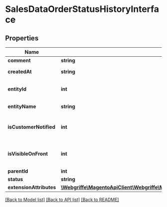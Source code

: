 # SalesDataOrderStatusHistoryInterface

## Properties
Name | Type | Description | Notes
------------ | ------------- | ------------- | -------------
**comment** | **string** | Comment. | 
**createdAt** | **string** | Created-at timestamp. | [optional] 
**entityId** | **int** | Order status history ID. | [optional] 
**entityName** | **string** | Entity name. | [optional] 
**isCustomerNotified** | **int** | Is-customer-notified flag value. | 
**isVisibleOnFront** | **int** | Is-visible-on-storefront flag value. | 
**parentId** | **int** | Parent ID. | 
**status** | **string** | Status. | [optional] 
**extensionAttributes** | [**\Webgriffe\MagentoApiClient\Webgriffe\MagentoApiClient\Model\SalesDataOrderStatusHistoryExtensionInterface**](SalesDataOrderStatusHistoryExtensionInterface.md) |  | [optional] 

[[Back to Model list]](../README.md#documentation-for-models) [[Back to API list]](../README.md#documentation-for-api-endpoints) [[Back to README]](../README.md)



